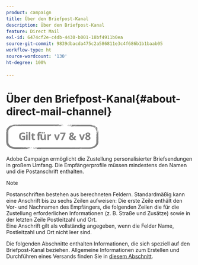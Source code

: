 ```yaml
---
product: campaign
title: Über den Briefpost-Kanal
description: Über den Briefpost-Kanal
feature: Direct Mail
exl-id: 6474cf2e-c4db-4430-b001-18bf4911b0ea
source-git-commit: 9839dbacda475c2a586811e3c4f686b1b1baab05
workflow-type: ht
source-wordcount: '130'
ht-degree: 100%

---
```


# Über den Briefpost-Kanal{#about-direct-mail-channel}

![](../../assets/common.svg)

Adobe Campaign ermöglicht die Zustellung personalisierter Briefsendungen in großem Umfang. Die Empfängerprofile müssen mindestens den Namen und die Postanschrift enthalten.

>[!NOTE]
>
>Postanschriften bestehen aus berechneten Feldern. Standardmäßig kann eine Anschrift bis zu sechs Zeilen aufweisen: Die erste Zeile enthält den Vor- und Nachnamen des Empfängers, die folgenden Zeilen die für die Zustellung erforderlichen Informationen (z. B. Straße und Zusätze) sowie in der letzten Zeile Postleitzahl und Ort.\
>Eine Anschrift gilt als vollständig angegeben, wenn die Felder Name, Postleitzahl und Ort nicht leer sind.

Die folgenden Abschnitte enthalten Informationen, die sich speziell auf den Briefpost-Kanal beziehen. Allgemeine Informationen zum Erstellen und Durchführen eines Versands finden Sie in [diesem Abschnitt](steps-about-delivery-creation-steps.md).
